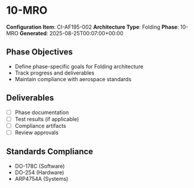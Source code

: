 # 10-MRO

**Configuration Item**: CI-AF195-002
**Architecture Type**: Folding
**Phase**: 10-MRO
**Generated**: 2025-08-25T00:07:00+00:00

## Phase Objectives
- Define phase-specific goals for Folding architecture
- Track progress and deliverables
- Maintain compliance with aerospace standards

## Deliverables
- [ ] Phase documentation
- [ ] Test results (if applicable)
- [ ] Compliance artifacts
- [ ] Review approvals

## Standards Compliance
- DO-178C (Software)
- DO-254 (Hardware)
- ARP4754A (Systems)
